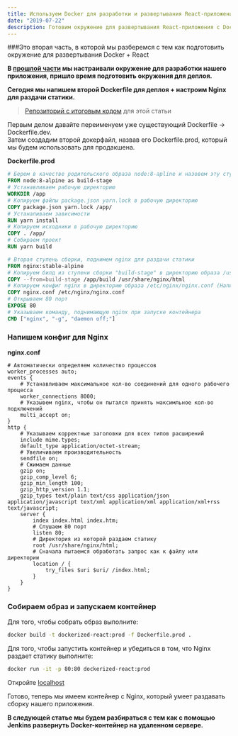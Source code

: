 ```yaml
---
title: Используем Docker для разработки и развертывания React-приложений. Часть 2.
date: "2019-07-22"
description: Готовим окружение для развертывания React-приложения с Docker.
---
```


###Это вторая часть, в которой мы разберемся с тем как подготовить окружение для развертывания Docker + React

<b>В [прошлой части](http://localhost:8000/react-ci-cd-1/) мы настраивали окружение для
разработки нашего приложения, пришло время подготовить окружения для деплоя.</b>

<b>Сегодня мы напишем второй Dockerfile для деплоя + настроим Nginx для раздачи статики.</b>

> [Репозиторий с итоговым кодом](https://github.com/RenatRysaev/dockerized-react/tree/react-ci-cd-2) для этой статьи

Первым делом давайте переименуем уже существующий Dockerfile -> Dockerfile.dev.  
Затем создадим второй докерфайл, назвав его Dockerfile.prod, который мы будем использовать для продакшена.

<b>Dockerfile.prod</b>
```dockerfile
# Берем в качестве родительского образа node:8-apline и назовем эту ступень сборки "build-stage"
FROM node:8-alpine as build-stage
# Устанавливаем рабочую директорию
WORKDIR /app
# Копируем файлы package.json yarn.lock в рабочую директорию
COPY package.json yarn.lock /app/
# Устаналиваем зависимости
RUN yarn install
# Копируем исходники в рабочую директорию
COPY . /app/
# Собираем проект
RUN yarn build

# Вторая ступень сборки, поднимем nginx для раздачи статики
FROM nginx:stable-alpine
# Копируем билд из ступени сборки "build-stage" в директорию образа /usr/share/nginx/html
COPY --from=build-stage /app/build /usr/share/nginx/html
# Копируем конфиг nginx в директорию образа /etc/nginx/nginx.conf (Напишем его позже)
COPY nginx.conf /etc/nginx/nginx.conf
# Открываем 80 порт
EXPOSE 80
# Указываем команду, поднимающую nginx при запуске контейнера
CMD ["nginx", "-g", "daemon off;"]
```

### Напишем конфиг для Nginx

<b>nginx.conf</b>
```nginx
# Автоматически определяем количество процессов
worker_processes auto;
events {
    # Устанавливаем максимальное кол-во соединений для одного рабочего процесса
    worker_connections 8000;
    # Указывем nginx, чтобы он пытался принять максимльное кол-во подключений
    multi_accept on;
}
http {
    # Указываем корректные заголовки для всех типов расширений
    include mime.types;
    default_type application/octet-stream;
    # Увеличиваем производительность
    sendfile on;
    # Сжимаем данные
    gzip on;
    gzip_comp_level 6;
    gzip_min_length 100;
    gzip_http_version 1.1;
    gzip_types text/plain text/css application/json application/javascript text/xml application/xml application/xml+rss text/javascript;
    server {
        index index.html index.htm;
        # Слушаем 80 порт
        listen 80;
        # Директория из которой раздаем статику
        root /usr/share/nginx/html; 
        # Сначала пытаемся обработать запрос как к файлу или директории
        location / {
            try_files $uri $uri/ /index.html;
        }
    }
}
```

### Собираем образ и запускаем контейнер

Для того, чтобы собрать образ выполните:

```bash
docker build -t dockerized-react:prod -f Dockerfile.prod .
```

Для того, чтобы запустить контейнер и убедиться в том, что Nginx раздает статику выполните:

```bash
docker run -it -p 80:80 dockerized-react:prod
```

Откройте [localhost](http://localhost/)

Готово, теперь мы имеем контейнер с Nginx, который умеет раздавать сборку нашего приложения.

<b>В следующей статье мы будем разбираться с тем как с помощью Jenkins развернуть Docker-контейнер
на удаленном сервере.</b>
